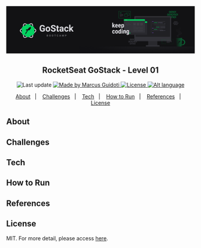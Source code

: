 <img alt="GoStack" src="https://github.com/mguidoti/learn-rocketseat-gostack-level-01/blob/main/assets/header.png">

<h2 align="center">
  RocketSeat GoStack - Level 01
</h2>

<p align="center">
  <img alt="Last update" src="https://img.shields.io/github/last-commit/mguidoti/learn-rocketseat-gostack-level-01?color=04D361"/>

  <a href="https://github.com/mguidoti">
      <img alt="Made by Marcus Guidoti" src="https://img.shields.io/badge/made%20by-mguidoti-%2304D361"/>
  </a>

  <a href="https://github.com/mguidoti/learn-rocketseat-gostack-level-01/blob/main/LICENSE">
    <img alt="License" src="https://img.shields.io/github/license/mguidoti/learn-rocketseat-gostack-level-01?color=04D361">
  </a>

  <a href="https://github.com/mguidoti/learn-rocketseat-gostack-level-01/blob/main/docs/README-ptbr.md">
    <img alt="Alt language" src="https://img.shields.io/badge/alt%20language-pt--br-ffeb00"/>
  </a>
</p>

<p align="center">
  <a href="#About">About</a>&nbsp;&nbsp;&nbsp;|&nbsp;&nbsp;&nbsp;
  <a href="#Challenges">Challenges</a>&nbsp;&nbsp;&nbsp;|&nbsp;&nbsp;&nbsp;
  <a href="#Tech">Tech</a>&nbsp;&nbsp;&nbsp;|&nbsp;&nbsp;&nbsp;
  <a href="#How to Run">How to Run</a>&nbsp;&nbsp;&nbsp;|&nbsp;&nbsp;&nbsp;
  <a href="#References">References</a>&nbsp;&nbsp;&nbsp;|&nbsp;&nbsp;&nbsp;
  <a href="#License">License</a>
</p>

## About

## Challenges

## Tech

## How to Run

## References

## License
MIT. For more detail, please access [here](https://github.com/mguidoti/learn-rocketseat-gostack-level-01/blob/main/LICENSE). 
